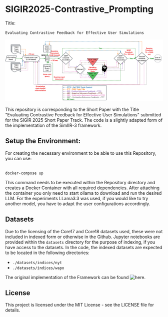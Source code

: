 # SIGIR2025-Contrastive_Prompting

Title:

```
Evaluating Contrastive Feedback for Effective User Simulations
```
![Experimental Setup](./figures/Experimental_Setup_horizonal_new.png)

This repository is corresponding to the Short Paper with the Title "Evaluating Contrastive Feedback for Effective User Simulations" submitted for the SIGIR 2025 Short Paper Track.
The code is a slightly adapted form of the implementation of the SimIIR-3 framework. 

## Setup the Environment:

For creating the necessary environment to be able to use this Repository, you can use:

```shell

docker-compose up

```

This command needs to be executed within the Repository directory and creates a Docker Container with all required dependencies. After attaching the container you only need to start ollama to download and run the desired LLM. For the experiments LLama3.3 was used, if you would like to try another model, you have to adapt the user configurations accordingly.

## Datasets

Due to the licensing of the Core17 and Core18 datasets used, these were not included in indexed form or otherwise in the Github. Jupyter notebooks are provided within the `datasets` directory for the purpose of indexing, if you have access to the datasets. In the code, the indexed datasets are expected to be located in the following directories:
- `./datasets/indices/nyt`
- `./datasets/indices/wapo`

The original implementation of the Framework can be found ![here]('https://github.com/simint-ai/simiir-3'). 

## License

This project is licensed under the MIT License - see the LICENSE file for details.

